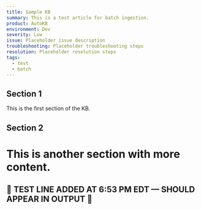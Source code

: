 ```yaml
---
title: Sample KB
summary: This is a test article for batch ingestion.
product: AutoKB
environment: Dev
severity: Low
issue: Placeholder issue description
troubleshooting: Placeholder troubleshooting steps
resolution: Placeholder resolution steps
tags:
  - test
  - batch
---
```

## Section 1
This is the first section of the KB.

## Section 2
This is another section with more content.
=======
## 🚨 TEST LINE ADDED AT 6:53 PM EDT — SHOULD APPEAR IN OUTPUT 🚨



